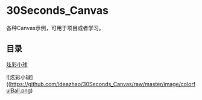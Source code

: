 # 30Seconds_Canvas
各种Canvas示例，可用于项目或者学习。

## 目录
[炫彩小球](./colorfulBall.html)

![炫彩小球]((https://github.com/ideazhao/30Seconds_Canvas/raw/master/image/colorfulBall.png)
